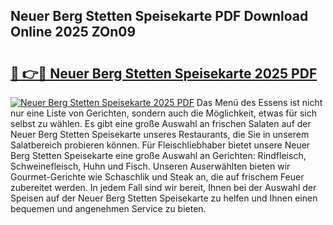 ## Neuer Berg Stetten Speisekarte PDF Download Online 2025 ZOn09

# <h2><a href="http://gc6oqr.nevu.top/?p=Neuer+Berg+Stetten+Speisekarte">🔗 👉🔴 Neuer Berg Stetten Speisekarte 2025 PDF</a></h2>

[![Neuer Berg Stetten Speisekarte 2025 PDF](https://i.imgur.com/dBaPXMq.png)](http://gc6oqr.nevu.top/?p=Neuer+Berg+Stetten+Speisekarte)
Das Menü des Essens ist nicht nur eine Liste von Gerichten, sondern auch die Möglichkeit, etwas für sich selbst zu wählen. Es gibt eine große Auswahl an frischen Salaten auf der Neuer Berg Stetten Speisekarte unseres Restaurants, die Sie in unserem Salatbereich probieren können. Für Fleischliebhaber bietet unsere Neuer Berg Stetten Speisekarte eine große Auswahl an Gerichten: Rindfleisch, Schweinefleisch, Huhn und Fisch. Unseren Auserwählten bieten wir Gourmet-Gerichte wie Schaschlik und Steak an, die auf frischem Feuer zubereitet werden. In jedem Fall sind wir bereit, Ihnen bei der Auswahl der Speisen auf der Neuer Berg Stetten Speisekarte zu helfen und Ihnen einen bequemen und angenehmen Service zu bieten.
